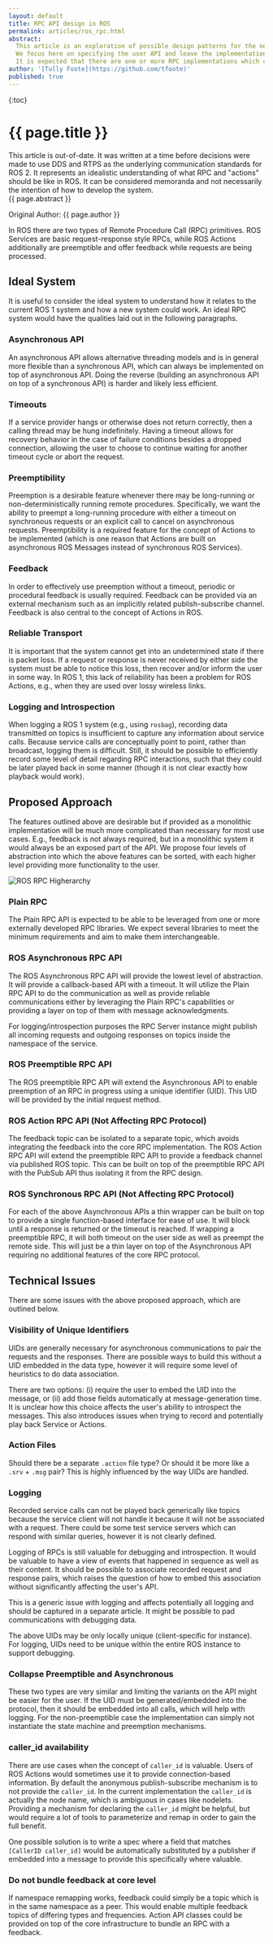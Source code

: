 ```yaml
---
layout: default
title: RPC API design in ROS
permalink: articles/ros_rpc.html
abstract:
  This article is an exploration of possible design patterns for the next generation of ROS Remote Procedure Call interfaces.
  We focus here on specifying the user API and leave the implementation unspecified.
  It is expected that there are one or more RPC implementations which can be used, such as Apache Thrift, ROS RPC, or MsgPack.
author: '[Tully Foote](https://github.com/tfoote)'
published: true
---
```


{:toc}

# {{ page.title }}

<div class="alert alert-warning" markdown="1">
This article is out-of-date.
It was written at a time before decisions were made to use DDS and RTPS as the underlying communication standards for ROS 2.
It represents an idealistic understanding of what RPC and "actions" should be like in ROS.
It can be considered memoranda and not necessarily the intention of how to develop the system.
</div>

<div class="abstract" markdown="1">
{{ page.abstract }}
</div>

Original Author: {{ page.author }}

In ROS there are two types of Remote Procedure Call (RPC) primitives.
ROS Services are basic request-response style RPCs, while ROS Actions additionally are preemptible and offer feedback while requests are being processed.

## Ideal System

It is useful to consider the ideal system to understand how it relates to the current ROS 1 system and how a new system could work.
An ideal RPC system would have the qualities laid out in the following paragraphs.

### Asynchronous API

An asynchronous API allows alternative threading models and is in general more flexible than a synchronous API, which can always be implemented on top of asynchronous API.
Doing the reverse (building an asynchronous API on top of a synchronous API) is harder and likely less efficient.

### Timeouts

If a service provider hangs or otherwise does not return correctly, then a calling thread may be hung indefinitely.
Having a timeout allows for recovery behavior in the case of failure conditions besides a dropped connection, allowing the user to choose to continue waiting for another timeout cycle or abort the request.

### Preemptibility

Preemption is a desirable feature whenever there may be long-running or non-deterministically running remote procedures.
Specifically, we want the ability to preempt a long-running procedure with either a timeout on synchronous requests or an explicit call to cancel on asynchronous requests.
Preemptibility is a required feature for the concept of Actions to be implemented (which is one reason that Actions are built on asynchronous ROS Messages instead of synchronous ROS Services).

### Feedback

In order to effectively use preemption without a timeout, periodic or procedural feedback is usually required.
Feedback can be provided via an external mechanism such as an implicitly related publish-subscribe channel.
Feedback is also central to the concept of Actions in ROS.

### Reliable Transport

It is important that the system cannot get into an undetermined state if there is packet loss.
If a request or response is never received by either side the system must be able to notice this loss, then recover and/or inform the user in some way.
In ROS 1, this lack of reliability has been a problem for ROS Actions, e.g., when they are used over lossy wireless links.

### Logging and Introspection

When logging a ROS 1 system (e.g., using `rosbag`), recording data transmitted on topics is insufficient to capture any information about service calls.
Because service calls are conceptually point to point, rather than broadcast, logging them is difficult.
Still, it should be possible to efficiently record some level of detail regarding RPC interactions, such that they could be later played back in some manner (though it is not clear exactly how playback would work).

## Proposed Approach

The features outlined above are desirable but if provided as a monolithic implementation will be much more complicated than necessary for most use cases.
E.g., feedback is not always required, but in a monolithic system it would always be an exposed part of the API.
We propose four levels of abstraction into which the above features can be sorted, with each higher level providing more functionality to the user.

![ROS RPC Higherarchy](/img/ros_rpc_design/rpc_diagram.png)

### Plain RPC

The Plain RPC API is expected to be able to be leveraged from one or more externally developed RPC libraries.
We expect several libraries to meet the minimum requirements and aim to make them interchangeable.

### ROS Asynchronous RPC API

The ROS Asynchronous RPC API will provide the lowest level of abstraction.
It will provide a callback-based API with a timeout.
It will utilize the Plain RPC API to do the communication as well as provide reliable communications either by leveraging the Plain RPC's capabilities or providing a layer on top of them with message acknowledgments.

For logging/introspection purposes the RPC Server instance might publish all incoming requests and outgoing responses on topics inside the namespace of the service.

### ROS Preemptible RPC API

The ROS preemptible RPC API will extend the Asynchronous API to enable preemption of an RPC in progress using a unique identifier (UID).
This UID will be provided by the initial request method.

### ROS Action RPC API (Not Affecting RPC Protocol)

The feedback topic can be isolated to a separate topic, which avoids integrating the feedback into the core RPC implementation.
The ROS Action RPC API will extend the preemptible RPC API to provide a feedback channel via published ROS topic.
This can be built on top of the preemptible RPC API with the PubSub API thus isolating it from the RPC design.

### ROS Synchronous RPC API (Not Affecting RPC Protocol)

For each of the above Asynchronous APIs a thin wrapper can be built on top to provide a single function-based interface for ease of use.
It will block until a response is returned or the timeout is reached.
If wrapping a preemptible RPC, it will both timeout on the user side as well as preempt the remote side.
This will just be a thin layer on top of the Asynchronous API requiring no additional features of the core RPC protocol.

## Technical Issues

There are some issues with the above proposed approach, which are outlined below.

### Visibility of Unique Identifiers

UIDs are generally necessary for asynchronous communications to pair the requests and the responses.
There are possible ways to build this without a UID embedded in the data type, however it will require some level of heuristics to do data association.

There are two options: (i) require the user to embed the UID into the message, or (ii) add those fields automatically at message-generation time.
It is unclear how this choice affects the user's ability to introspect the messages.
This also introduces issues when trying to record and potentially play back Service or Actions.

### Action Files

Should there be a separate `.action` file type?
Or should it be more like a `.srv` + `.msg` pair?
This is highly influenced by the way UIDs are handled.

### Logging

Recorded service calls can not be played back generically like topics because the service client will not handle it because it will not be associated with a request.
There could be some test service servers which can respond with similar queries, however it is not clearly defined.

Logging of RPCs is still valuable for debugging and introspection.
It would be valuable to have a view of events that happened in sequence as well as their content.
It should be possible to associate recorded request and response pairs,
which raises the question of how to embed this association without significantly affecting the user's API.

This is a generic issue with logging and affects potentially all logging and should be captured in a separate article.
It might be possible to pad communications with debugging data.

The above UIDs may be only locally unique (client-specific for instance).
For logging, UIDs need to be unique within the entire ROS instance to support debugging.

### Collapse Preemptible and Asynchronous

These two types are very similar and limiting the variants on the API might be easier for the user.
If the UID must be generated/embedded into the protocol,
then it should be embedded into all calls, which will help with logging.
For the non-preemptible case the implementation can simply not instantiate the state machine and preemption mechanisms.

### caller_id availability

There are use cases when the concept of `caller_id` is valuable.
Users of ROS Actions would sometimes use it to provide connection-based information.
By default the anonymous publish-subscribe mechanism is to not provide the `caller_id`.
In the current implementation the `caller_id` is actually the node name, which is ambiguous in cases like nodelets.
Providing a mechanism for declaring the `caller_id` might be helpful, but would require a lot of tools to parameterize and remap in order to gain the full benefit.

One possible solution is to write a spec where a field that matches `[CallerID caller_id]` would be automatically substituted by a publisher if embedded into a message to provide this specifically where valuable.

### Do not bundle feedback at core level

If namespace remapping works, feedback could simply be a topic which is in the same namespace as a peer.
This would enable multiple feedback topics of differing types and frequencies.
Action API classes could be provided on top of the core infrastructure to bundle an RPC with a feedback.
